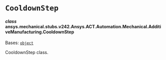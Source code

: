 # `CooldownStep`

<a id="ansys.mechanical.stubs.v242.Ansys.ACT.Automation.Mechanical.AdditiveManufacturing.CooldownStep"></a>

#### *class* ansys.mechanical.stubs.v242.Ansys.ACT.Automation.Mechanical.AdditiveManufacturing.CooldownStep

Bases: [`object`](https://docs.python.org/3/library/functions.html#object)

CooldownStep class.

<!-- !! processed by numpydoc !! -->

